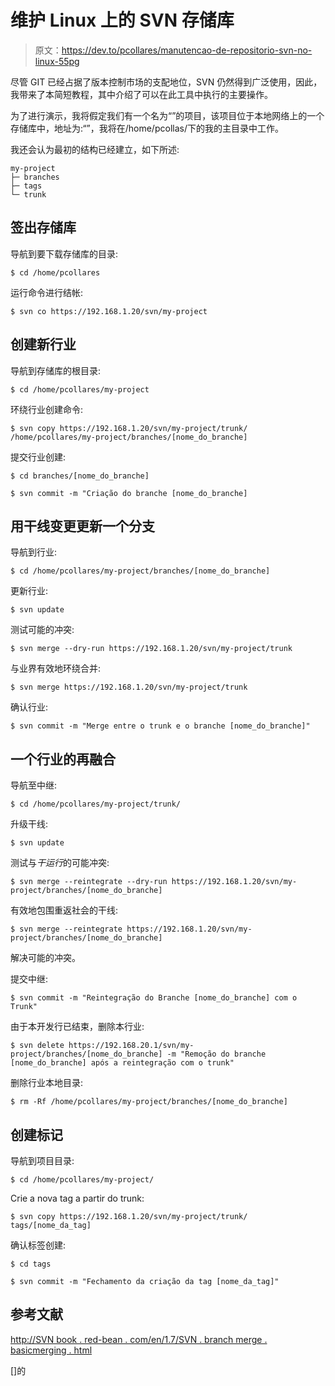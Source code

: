 # 维护 Linux 上的 SVN 存储库

> 原文：<https://dev.to/pcollares/manutencao-de-repositorio-svn-no-linux-55pg>

尽管 GIT 已经占据了版本控制市场的支配地位，SVN 仍然得到广泛使用，因此，我带来了本简短教程，其中介绍了可以在此工具中执行的主要操作。

为了进行演示，我将假定我们有一个名为“”的项目，该项目位于本地网络上的一个存储库中，地址为:“”，我将在/home/pcollas/下的我的主目录中工作。

我还会认为最初的结构已经建立，如下所述:

```
my-project
├─ branches 
├─ tags
└─ trunk 
```

## 签出存储库

导航到要下载存储库的目录:

```
$ cd /home/pcollares 
```

运行命令进行结帐:

```
$ svn co https://192.168.1.20/svn/my-project 
```

## 创建新行业

导航到存储库的根目录:

```
$ cd /home/pcollares/my-project 
```

环绕行业创建命令:

```
$ svn copy https://192.168.1.20/svn/my-project/trunk/ /home/pcollares/my-project/branches/[nome_do_branche] 
```

提交行业创建:

```
$ cd branches/[nome_do_branche]

$ svn commit -m "Criação do branche [nome_do_branche] 
```

## 用干线变更更新一个分支

导航到行业:

```
$ cd /home/pcollares/my-project/branches/[nome_do_branche] 
```

更新行业:

```
$ svn update 
```

测试可能的冲突:

```
$ svn merge --dry-run https://192.168.1.20/svn/my-project/trunk 
```

与业界有效地环绕合并:

```
$ svn merge https://192.168.1.20/svn/my-project/trunk 
```

确认行业:

```
$ svn commit -m "Merge entre o trunk e o branche [nome_do_branche]" 
```

## 一个行业的再融合

导航至中继:

```
$ cd /home/pcollares/my-project/trunk/ 
```

升级干线:

```
$ svn update 
```

测试与*干运行*的可能冲突:

```
$ svn merge --reintegrate --dry-run https://192.168.1.20/svn/my-project/branches/[nome_do_branche] 
```

有效地包围重返社会的干线:

```
$ svn merge --reintegrate https://192.168.1.20/svn/my-project/branches/[nome_do_branche] 
```

解决可能的冲突。

提交中继:

```
$ svn commit -m "Reintegração do Branche [nome_do_branche] com o Trunk" 
```

由于本开发行已结束，删除本行业:

```
$ svn delete https://192.168.20.1/svn/my-project/branches/[nome_do_branche] -m "Remoção do branche [nome_do_branche] após a reintegração com o trunk" 
```

删除行业本地目录:

```
$ rm -Rf /home/pcollares/my-project/branches/[nome_do_branche] 
```

## 创建标记

导航到项目目录:

```
$ cd /home/pcollares/my-project/ 
```

Crie a nova tag a partir do trunk:

```
$ svn copy https://192.168.1.20/svn/my-project/trunk/ tags/[nome_da_tag] 
```

确认标签创建:

```
$ cd tags

$ svn commit -m "Fechamento da criação da tag [nome_da_tag]" 
```

## 参考文献

[http://SVN book . red-bean . com/en/1.7/SVN . branch merge . basicmerging . html](http://svnbook.red-bean.com/en/1.7/svn.branchmerge.basicmerging.html)

[]的